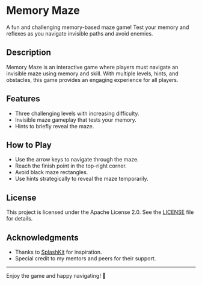 # Memory Maze

A fun and challenging memory-based maze game! Test your memory and reflexes as you navigate invisible paths and avoid enemies.

## Description
Memory Maze is an interactive game where players must navigate an invisible maze using memory and skill. With multiple levels, hints, and obstacles, this game provides an engaging experience for all players.

## Features
- Three challenging levels with increasing difficulty.
- Invisible maze gameplay that tests your memory.
- Hints to briefly reveal the maze.

## How to Play
- Use the arrow keys to navigate through the maze.
- Reach the finish point in the top-right corner.
- Avoid black maze rectangles.
- Use hints strategically to reveal the maze temporarily.

## License
This project is licensed under the Apache License 2.0. See the [LICENSE](LICENSE) file for details.

## Acknowledgments
- Thanks to [SplashKit](https://splashkit.io/) for inspiration.
- Special credit to my mentors and peers for their support.

---
Enjoy the game and happy navigating! 🚀
